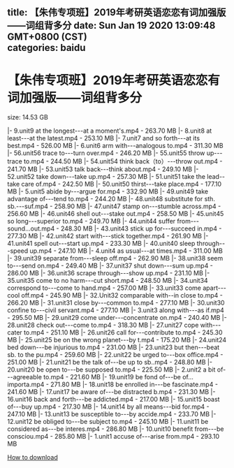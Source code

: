 
title: 【朱伟专项班】2019年考研英语恋恋有词加强版——词组背多分
date: Sun Jan 19 2020 13:09:48 GMT+0800 (CST)    
categories: baidu
---

# 【朱伟专项班】2019年考研英语恋恋有词加强版——词组背多分
size: 14.53 GB
 
 
|- 9.unit9 at the longest---at a moment's.mp4 - 263.70 MB
|- 8.unit8 at least---at the latest.mp4 - 253.10 MB
|- 7.unit7 and so forth---at its best.mp4 - 526.00 MB
|- 6.unit6 arm with---analogous to.mp4 - 311.30 MB
|- 56.unit56 trace to---turn over.mp4 - 246.20 MB
|- 55.unit55 throw up---trace to.mp4 - 244.50 MB
|- 54.unit54 think back（to）---throw out.mp4 - 241.70 MB
|- 53.unit53 talk back---think about.mp4 - 249.10 MB
|- 52.unit52 take down---take up.mp4 - 257.30 MB
|- 51.unit51 take the lead--take care of.mp4 - 242.50 MB
|- 50.unit50 thirst---take place.mp4 - 177.10 MB
|- 5.unit5 abide by---argue for.mp4 - 332.90 MB
|- 49.unit49 take advantage of---tend to.mp4 - 244.20 MB
|- 48.unit48 substitute for sth. sb.---suf.mp4 - 258.90 MB
|- 47.unit47 stamp on---stumble across.mp4 - 256.60 MB
|- 46.unit46 shell out---stake out.mp4 - 258.50 MB
|- 45.unit45 so long---superior to.mp4 - 249.70 MB
|- 44.unit44 suffer from---sound...out.mp4 - 248.30 MB
|- 43.unit43 stick up for---succeed in.mp4 - 277.30 MB
|- 42.unit42 start with---stick together.mp4 - 261.90 MB
|- 41.unit41 spell out---start up.mp4 - 233.30 MB
|- 40.unit40 sleep through---speed  up.mp4 - 247.10 MB
|- 4.unit4 as usual---at times.mp4 - 311.00 MB
|- 39.unit39 separate from---sleep off.mp4 - 262.90 MB
|- 38.unit38 seem to---send on.mp4 - 249.40 MB
|- 37.unit37 shut down---sum up.mp4 - 286.00 MB
|- 36.unit36 scrape through---show up.mp4 - 231.10 MB
|- 35.unit35 come to no harm---cut short.mp4 - 248.50 MB
|- 34.unit34 correspond to---come to hand.mp4 - 257.00 MB
|- 33.unit33 come apart---cool off.mp4 - 245.90 MB
|- 32.Unit32 comparable with--in close to.mp4 - 266.20 MB
|- 31.unit31 close by---common to.mp4 - 277.10 MB
|- 30.unit30 confine to---civil servant.mp4 - 277.10 MB
|- 3.unit3 along with---as if.mp4 - 295.50 MB
|- 29.unit29 come under---concentrate on.mp4 - 240.40 MB
|- 28.unit28 check out---come to.mp4 - 318.30 MB
|- 27.unit27 cope with---cater to.mp4 - 251.10 MB
|- 26.unit26 call for---contribute to.mp4 - 245.30 MB
|- 25.unit25 be on the wrong planet---by t.mp4 - 175.20 MB
|- 24.unit24 bed down---be injurious to.mp4 - 231.00 MB
|- 23.unit23 but then---beat sb. to the pu.mp4 - 259.60 MB
|- 22.unit22 be urged to---box office.mp4 - 251.00 MB
|- 21.unit21 be the talk of---be up to sb..mp4 - 248.80 MB
|- 20.unit20 be open to---be supposed to.mp4 - 225.50 MB
|- 2.unit2 a bit of---agreeable to.mp4 - 221.60 MB
|- 19.unit19 be fond of---be of... importa.mp4 - 271.80 MB
|- 18.unit18 be enrolled in---be fascinate.mp4 - 241.60 MB
|- 17.unit17 be aware of---be distracted b.mp4 - 231.30 MB
|- 16.unit16 back and forth---be addicted.mp4 - 217.00 MB
|- 15.unit15 boast of---buy up.mp4 - 217.30 MB
|- 14.unit14 by all means---bid for.mp4 - 247.10 MB
|- 13.unit13 be susceptible to---by accide.mp4 - 233.70 MB
|- 12.unit12 be obliged to---be subject to.mp4 - 245.10 MB
|- 11.unit11 be considered as---be interes.mp4 - 286.80 MB
|- 10.unit10 benefit from---be consciou.mp4 - 285.80 MB
|- 1.unit1 accuse of---arise from.mp4 - 293.10 MB

[How to download](https://bpcam.bemobtrk.com/go/2ceec3aa-1ca2-46d6-b9ff-aaa5c184517c?jno=984)